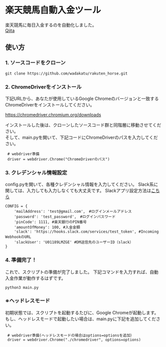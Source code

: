 # 楽天競馬自動入金ツール

楽天競馬に毎日入金するのを自動化しました。<br>
[Qiita]()

## 使い方

### 1. ソースコードをクローン

```
git clone https://github.com/wadakatu/rakuten_horse.git
```

### 2. ChromeDriverをインストール

下記URLから、あなたが使用しているGoogle Chromeのバージョンと一致する<br>
ChromeDriverをインストールしてください。<br>

https://chromedriver.chromium.org/downloads

インストールした後は、クローンしたソースコード群と同階層に移動させてください。<br>
そして、main.pyを開いて、下記コードにChromeDriverのパスを入力してください。

```
 # webdriver準備
 driver = webdriver.Chrome("ChromeDriverのパス")
```

### 3. クレデンシャル情報設定

config.pyを開いて、各種クレデンシャル情報を入力してください。
Slack系に関しては、入力しても入力しなくても大丈夫です。
Slackアプリ設定方法は[こちら](https://api.slack.com/messaging/webhooks)

```
CONFIG = {
    'mailAddress': 'test@gmail.com',　#ログインメールアドレス
    'password': 'test_password',　#ログインパスワード 
    'pinCode': 1111, #楽天銀行のPIN番号
    'amountOfMoney': 100, #入金金額
    'slack': 'https://hooks.slack.com/services/test_token', #Incoming WebhookのURL
    'slackUser': 'U01189LMZGE' #DM送信先のユーザーID（slack）
}
```

### 4. 準備完了！

これで、スクリプトの準備が完了しました。
下記コマンドを入力すれば、自動入金作業が動作するはずです。

```
python3 main.py
```

### ※ヘッドレスモード

初期状態では、スクリプトを起動するたびに、Google Chromeが起動します。<br>
もし、ヘッドレスモードで起動したい場合は、main.pyに下記を追加してください。

```
 # webdriver準備(ヘッドレスモードの場合はoptions=optionsを追加）
 driver = webdriver.Chrome("./chromedriver", options=options)
```
